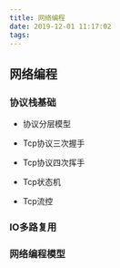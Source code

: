 ```yaml
---
title: 网络编程
date: 2019-12-01 11:17:02
tags:
---
```


## 网络编程

### 协议栈基础

- 协议分层模型

- Tcp协议三次握手

- Tcp协议四次挥手

- Tcp状态机

- Tcp流控

### IO多路复用

### 网络编程模型
